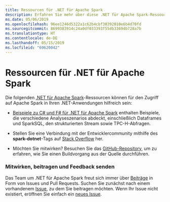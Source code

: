 ```yaml
---
title: Ressourcen für .NET für Apache Spark
description: Erfahren Sie mehr über diese .NET für Apache Spark-Ressourcen, die Sie bei der Erstellung von benutzerdefinierten Data Science-Lösungen und deren Integration in Ihre .NET-Anwendungen unterstützen.
ms.date: 05/06/2019
ms.openlocfilehash: 96ee1246d5322a1c62b4cbf30392010e6b4d70fd
ms.sourcegitcommit: 8699383914c24a0df033393f55db3369db728a7b
ms.translationtype: HT
ms.contentlocale: de-DE
ms.lasthandoff: 05/15/2019
ms.locfileid: "69620042"
---
```

# <a name="net-for-apache-spark-resources"></a>Ressourcen für .NET für Apache Spark

Die folgenden [.NET für Apache Spark](../index.yml)-Ressourcen können für den Zugriff auf Apache Spark in Ihren .NET-Anwendungen hilfreich sein:

* [Beispiele zu C# und F# für .NET für Apache Spark](https://github.com/dotnet/spark#samples) enthalten Beispiele, die verschiedene Analyseszenarios abdeckt, einschließlich Dataframes und SparkSQL, den strukturierten Stream sowie TPC-H-Abfragen.

* Stellen Sie eine Verbindung mit der Entwicklercommunity mithilfe des **spark-dotnet**-Tags auf [Stack Overflow](https://stackoverflow.com/questions/tagged/spark-dotnet) her.

* Möchten Sie mitwirken? Besuchen Sie das [GitHub-Repository](https://github.com/dotnet/spark), um zu erfahren, wie Sie einen Buildvorgang aus der Quelle durchführen.

### <a name="how-to-engage-contribute-and-provide-feedback"></a>Mitwirken, beitragen und Feedback senden

Das Team um .NET für Apache Spark freut sich immer über [Beiträge](https://github.com/dotnet/spark/blob/master/docs/contributing.md) in Form von Issues und Pull Requests. Suchen Sie zunächst nach einem vorhandenem [Issue](https://github.com/dotnet/spark/issues), zu dem Sie beitragen möchten. Wenn Ihr Issue nicht existiert, eröffnen Sie einfach ein [neues Issue](https://github.com/dotnet/spark/issues?utf8=%E2%9C%93&q=is%3Aissue+is%3Aopen+).
